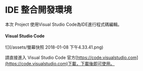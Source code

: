 # IDE 整合開發環境

本次 Project 使用Visual Studio Code為IDE進行程式碼編輯。

#### Visual Studio Code

![](/assets/螢幕快照 2018-01-08 下午4.33.41.png)

請直接進入 Visual Studio Code 官方[https://code.visualstudio.com](https://code.visualstudio.com)下載，下載後即可使用。









